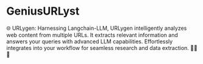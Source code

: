 # GeniusURLyst
🌐 URLygen: Harnessing Langchain-LLM, URLygen intelligently analyzes web content from multiple URLs. It extracts relevant information and answers your queries with advanced LLM capabilities. Effortlessly integrates into your workflow for seamless research and data extraction. 🚀🔗🧠
